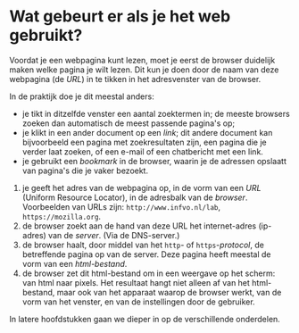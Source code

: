# Wat gebeurt er als je het web gebruikt?

Voordat je een webpagina kunt lezen, moet je eerst de browser duidelijk maken welke pagina je wilt lezen. Dit kun je doen door de naam van deze webpagina (de *URL*) in te tikken in het adresvenster van de browser.

In de praktijk doe je dit meestal anders:

* je tikt in ditzelfde venster een aantal zoektermen in; de meeste browsers zoeken dan automatisch de meest passende pagina's op;
* je klikt in een ander document op een *link*; dit andere document kan bijvoorbeeld een pagina met zoekresultaten zijn, een pagina die je verder laat zoeken, of een e-mail of een chatbericht met een link.
* je gebruikt een *bookmark* in de browser, waarin je de adressen opslaatt van pagina's die je vaker bezoekt.


1. je geeft het adres van de webpagina op, in de vorm van een *URL* (Uniform Resource Locator), in de adresbalk van de *browser*. Voorbeelden van URLs zijn: `http://www.infvo.nl/lab`, `https://mozilla.org`.
2. de browser zoekt aan de hand van deze URL het internet-adres (ip-adres) van de *server*. (Via de DNS-server.)
3. de browser haalt, door middel van het `http`- of `https`-*protocol*, de betreffende pagina op van de server. Deze pagina heeft meestal de vorm van een *html-bestand*.
4. de browser zet dit html-bestand om in een weergave op het scherm: van html naar pixels. Het resultaat hangt niet alleen af van het html-bestand, maar ook van het apparaat waarop de browser werkt, van de vorm van het venster, en van de instellingen door de gebruiker.

In latere hoofdstukken gaan we dieper in op de verschillende onderdelen.
